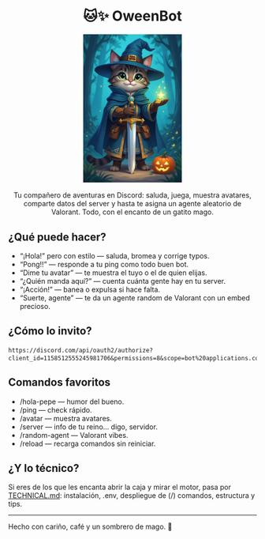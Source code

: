 <div align="center">

# 🐱✨ OweenBot

<img src="./assets/imgs/image-profile.png" alt="OweenBot - Gatito mago" width="200">

Tu compañero de aventuras en Discord: saluda, juega, muestra avatares, comparte datos del server y hasta te asigna un agente aleatorio de Valorant. Todo, con el encanto de un gatito mago.

</div>

## ¿Qué puede hacer?

- “¡Hola!” pero con estilo — saluda, bromea y corrige typos.
- “Pong!!” — responde a tu ping como todo buen bot.
- “Dime tu avatar” — te muestra el tuyo o el de quien elijas.
- “¿Quién manda aquí?” — cuenta cuánta gente hay en tu server.
- “¡Acción!” — banea o expulsa si hace falta.
- “Suerte, agente” — te da un agente random de Valorant con un embed precioso.

## ¿Cómo lo invito?


```
https://discord.com/api/oauth2/authorize?client_id=1158512555245981706&permissions=8&scope=bot%20applications.commands
```

## Comandos favoritos

- /hola-pepe — humor del bueno.
- /ping — check rápido.
- /avatar — muestra avatares.
- /server — info de tu reino… digo, servidor.
- /random-agent — Valorant vibes.
- /reload — recarga comandos sin reiniciar.

## ¿Y lo técnico?

Si eres de los que les encanta abrir la caja y mirar el motor, pasa por
[TECHNICAL.md](./TECHNICAL.md): instalación, .env, despliegue de (/) comandos, estructura y tips.

---

Hecho con cariño, café y un sombrero de mago. 🎩

